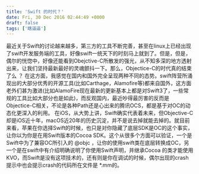 ```yaml
---
title: 'Swift 的时代？'
date: Fri, 30 Dec 2016 02:44:49 +0000
draft: false
tags: ['瞎逼逼']
---
```


最近关于Swift的讨论越来越多，第三方的工具不断完善，甚至在linux上已经出现了swift开发服务端的工具，好像swift一统天下的时刻马上就到了。但是，但是，偶尔的恍惚中，好像还能看到Obejctive-C所散发的强光，从不知多深的地方透射出来，让我们坚持最新最好的灵魂颤抖一下。那么，Objectice-C的时代真的结束了么 ？ 在这方面，我感觉在国内和国外完全呈现两种不同的态势。swift阵营所涌现出的大部分优秀的开源工具(比如Carthage，Alamofire等)都来自国外，这方面老外们甚为激进(比如AlamoFire现在最新的更新基本上都是对Swift3了，一些常规的工具比如大部分也是如此)，而反观国内，最近吵得最厉害的反而是Objectice-C相关，不论是各种Path还是心出来的腾讯OCS，都是基于对OC的动态化更深入的利用。 在iOS，从大势上讲，Swift确实代表着未来，但Objective-C却是iOS近十年，macOS近20年的历史沉淀，并不是说去掉就能去掉的。就目前来看，苹果在你选择Swift的时候，也只是对你隐藏了底层SDK是OC的这个事实，让你以为你是在用Swift版本的Cocoa SDK。这个从很多个方面可以验证，一个是Swift中为了兼容OC所引入的 @objc ，让你的使用swift类在底层转换成OC，另一个是在swift中有介绍明确说明了你使用Swift声明，并继承Cocoa 的类才能使用KVO，而Swift是没有这项技术的，还有则是你在调试的时候，偶尔出现的crash提示中也会提示crash的代码所在文件是 \*.mm的。